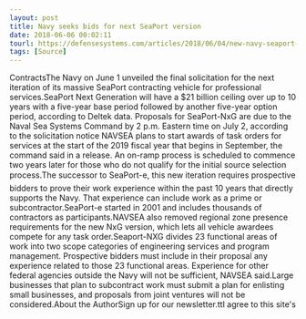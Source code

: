 ```yaml
---
layout: post
title: Navy seeks bids for next SeaPort version
date: 2018-06-06 00:02:11
tourl: https://defensesystems.com/articles/2018/06/04/new-navy-seaport-rfp.aspx
tags: [Source]
---
```

ContractsThe Navy on June 1 unveiled the final solicitation for the next iteration of its massive SeaPort contracting vehicle for professional services.SeaPort Next Generation will have a $21 billion ceiling over up to 10 years with a five-year base period followed by another five-year option period, according to Deltek data. Proposals for SeaPort-NxG are due to the Naval Sea Systems Command by 2 p.m. Eastern time on July 2, according to the solicitation notice NAVSEA plans to start awards of task orders for services at the start of the 2019 fiscal year that begins in September, the command said in a release. An on-ramp process is scheduled to commence two years later for those who do not qualify for the initial source selection process.The successor to SeaPort-e, this new iteration requires prospective bidders to prove their work experience within the past 10 years that directly supports the Navy. That experience can include work as a prime or subcontractor.SeaPort-e started in 2001 and includes thousands of contractors as participants.NAVSEA also removed regional zone presence requirements for the new NxG version, which lets all vehicle awardees compete for any task order.Seaport-NXG divides 23 functional areas of work into two scope categories of engineering services and program management. Prospective bidders must include in their proposal any experience related to those 23 functional areas. Experience for other federal agencies outside the Navy will not be sufficient, NAVSEA said.Large businesses that plan to subcontract work must submit a plan for enlisting small businesses, and proposals from joint ventures will not be considered.About the AuthorSign up for our newsletter.ttI agree to this site's 